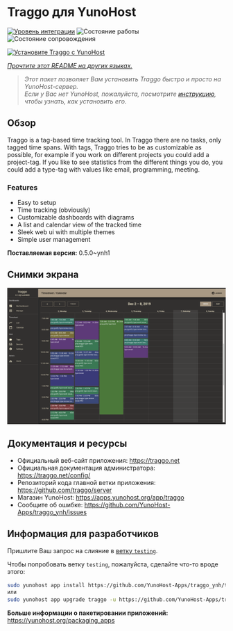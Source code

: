 <!--
Важно: этот README был автоматически сгенерирован <https://github.com/YunoHost/apps/tree/master/tools/readme_generator>
Он НЕ ДОЛЖЕН редактироваться вручную.
-->

# Traggo для YunoHost

[![Уровень интеграции](https://dash.yunohost.org/integration/traggo.svg)](https://ci-apps.yunohost.org/ci/apps/traggo/) ![Состояние работы](https://ci-apps.yunohost.org/ci/badges/traggo.status.svg) ![Состояние сопровождения](https://ci-apps.yunohost.org/ci/badges/traggo.maintain.svg)

[![Установите Traggo с YunoHost](https://install-app.yunohost.org/install-with-yunohost.svg)](https://install-app.yunohost.org/?app=traggo)

*[Прочтите этот README на других языках.](./ALL_README.md)*

> *Этот пакет позволяет Вам установить Traggo быстро и просто на YunoHost-сервер.*  
> *Если у Вас нет YunoHost, пожалуйста, посмотрите [инструкцию](https://yunohost.org/install), чтобы узнать, как установить его.*

## Обзор

Traggo is a tag-based time tracking tool. In Traggo there are no tasks, only tagged time spans. With tags, Traggo tries to be as customizable as possible, for example if you work on different projects you could add a project-tag. If you like to see statistics from the different things you do, you could add a type-tag with values like email, programming, meeting.

### Features

- Easy to setup
- Time tracking (obviously)
- Customizable dashboards with diagrams
- A list and calendar view of the tracked time
- Sleek web ui with multiple themes
- Simple user management


**Поставляемая версия:** 0.5.0~ynh1

## Снимки экрана

![Снимок экрана Traggo](./doc/screenshots/traggo_calendar.png)

## Документация и ресурсы

- Официальный веб-сайт приложения: <https://traggo.net>
- Официальная документация администратора: <https://traggo.net/config/>
- Репозиторий кода главной ветки приложения: <https://github.com/traggo/server>
- Магазин YunoHost: <https://apps.yunohost.org/app/traggo>
- Сообщите об ошибке: <https://github.com/YunoHost-Apps/traggo_ynh/issues>

## Информация для разработчиков

Пришлите Ваш запрос на слияние в [ветку `testing`](https://github.com/YunoHost-Apps/traggo_ynh/tree/testing).

Чтобы попробовать ветку `testing`, пожалуйста, сделайте что-то вроде этого:

```bash
sudo yunohost app install https://github.com/YunoHost-Apps/traggo_ynh/tree/testing --debug
или
sudo yunohost app upgrade traggo -u https://github.com/YunoHost-Apps/traggo_ynh/tree/testing --debug
```

**Больше информации о пакетировании приложений:** <https://yunohost.org/packaging_apps>
